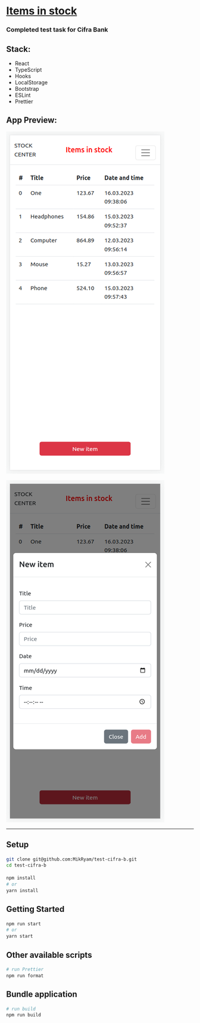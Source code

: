 # [Items in stock](https://test-cifra-b.vercel.app/)
### Completed test task for Cifra Bank

## Stack:
- React
- TypeScript
- Hooks
- LocalStorage
- Bootstrap
- ESLint
- Prettier


## App Preview:

![Items in stock](./preview_images/appPreview1.png "App Preview")

![Add Item Modal](./preview_images/appPreview2.png "App Preview")

---

## Setup


```bash
git clone git@github.com:MikRyam/test-cifra-b.git
cd test-cifra-b

npm install
# or
yarn install
```

## Getting Started

```bash
npm run start
# or
yarn start
```

## Other available scripts

```bash
# run Prettier
npm run format

```

## Bundle application

```bash
# run build
npm run build
```

